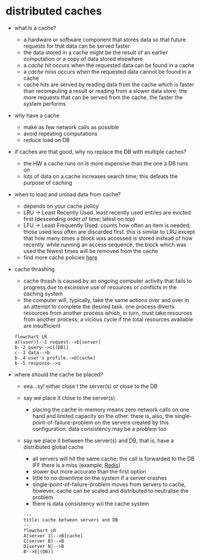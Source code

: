 # distributed caches
* what is a cache?
    -  a hardware or software component that stores data so that future requests for that data can be served faster
    - the data stored in a cache might be the result of an earlier computation or a copy of data stored elsewhere
    - a *cache hit* occurs when the requested data can be found in a cache
    - a *cache miss* occurs when the requested data cannot be found in a cache
    - cache hits are served by reading data from the cache which is faster than recomputing a result or reading from a slower data store; the more requests that can be served from the cache, the faster the system performs
* why have a cache
    - make as few network calls as possible
    - avoid repeating computations
    - reduce load on DB
* if caches are that good, why no replace the DB with multiple caches?
    - the HW a cache runs on is more expensive than the one a DB runs on
    - lots of data on a cache increases search time; this defeats the purpose of caching
* when to load and unload data from cache?
    - depends on your cache policy
    - LRU &rarr; Least Recently Used. least recently used entries are evicted first (descending order of time; latest on top)
    - LFU &rarr; Least Frequently Used. counts how often an item is needed; those used less often are discarded first. this is similar to LRU except that how many times a block was accessed is stored instead of how recently. while running an access sequence, the block which was used the fewest times will be removed from the cache
    - find more cache policies [here][def]
* cache thrashing
    - cache thrash is caused by an ongoing computer activity that fails to progress due to excessive use of resources or conflicts in the caching system
    -  the computer will, typically, take the same actions over and over in an attempt to complete the desired task. one process diverts resources from another process which, in turn, must take resources from another process; a vicious cycle if the total resources available are insufficient

    ```mermaid
    flowchart LR
    a((user))--1 request-->b[server]
    b--2 query-->c[(DB)]
    c--3 data-->b
    b-.4 user's profile.->d[cache]
    b--5 response-->a
    ```

* where should the cache be placed?
    - eea...sy! either close t the server(s) or close to the DB
    - say we place it close to the server(s)
        * placing the cache in-memory means zero network calls on one hand and limited capacity on the other. there is, also, the single-point-of-failure-problem on the servers created by this configuration. data consistency may be a problem too
    - say we place it between the server(s) and DB, that is, have a distributed global cache
        * all servers will hit the same cache; the call is forwarded to the DB IFF there is a miss (example, [Redis][def2])
        * slower but more accurate than the first option
        * little to no downtime on the system if a server crashes
        * single-point-of-failure-problem moves from servers to cache, however, cache can be scaled and distributed to neutralise the problem
        * there is data consistency w/i the cache system

        ```mermaid
        ---
        title: cache between servers and DB
        ---
        flowchart LR
        A[server 1]-->B[cache]
        C[server B]-->B
        D[server N]-->B
        B-->E[(DB)]
        ```

[def]: https://en.wikipedia.org/wiki/Cache_replacement_policies
[def2]: https://redis.io/
